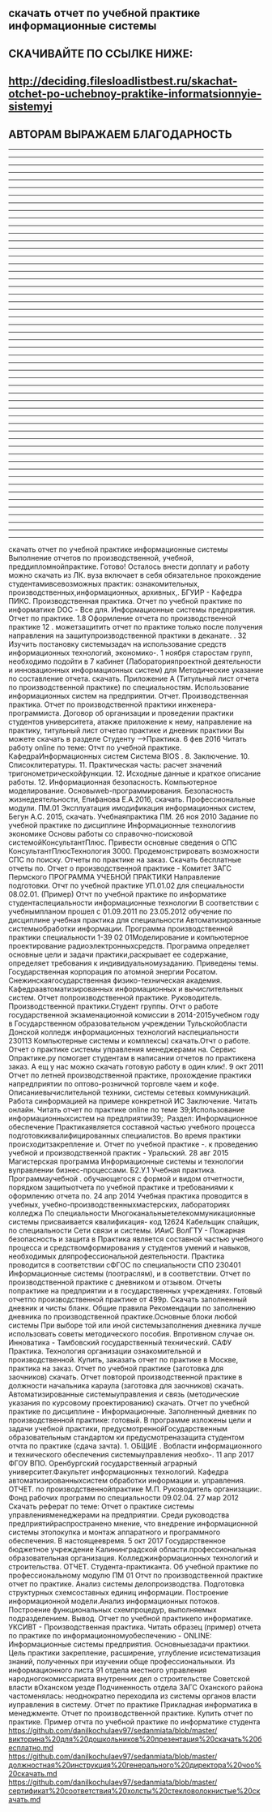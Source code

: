 скачать отчет по учебной практике информационные системы
--------------------------------------------------
СКАЧИВАЙТЕ ПО ССЫЛКЕ НИЖЕ:
--------------------------------------------------
http://deciding.filesloadlistbest.ru/skachat-otchet-po-uchebnoy-praktike-informatsionnyie-sistemyi
--------------------------------------------------
АВТОРАМ ВЫРАЖАЕМ БЛАГОДАРНОСТЬ
--------------------------------------------------
--------------------------------------------------
--------------------------------------------------
--------------------------------------------------
--------------------------------------------------
--------------------------------------------------
--------------------------------------------------
--------------------------------------------------
--------------------------------------------------
--------------------------------------------------
--------------------------------------------------
--------------------------------------------------
--------------------------------------------------
--------------------------------------------------
--------------------------------------------------
--------------------------------------------------
--------------------------------------------------
--------------------------------------------------
--------------------------------------------------
--------------------------------------------------
--------------------------------------------------
--------------------------------------------------
--------------------------------------------------
--------------------------------------------------
--------------------------------------------------
--------------------------------------------------
--------------------------------------------------
--------------------------------------------------
--------------------------------------------------
--------------------------------------------------
--------------------------------------------------
--------------------------------------------------
--------------------------------------------------
--------------------------------------------------
--------------------------------------------------
--------------------------------------------------
--------------------------------------------------
--------------------------------------------------
--------------------------------------------------
--------------------------------------------------
--------------------------------------------------
--------------------------------------------------
--------------------------------------------------
--------------------------------------------------
--------------------------------------------------
--------------------------------------------------
--------------------------------------------------
--------------------------------------------------
--------------------------------------------------
--------------------------------------------------
--------------------------------------------------
--------------------------------------------------
--------------------------------------------------
скачать отчет по учебной практике информационные системы Выполнение отчетов по производственной, учебной, преддипломнойпрактике.  Готово! Осталось внести доплату и работу можно скачать из ЛК. вуза включает в себя обязательное прохождение студентамивсевозможных практик: ознакомительных, производственных,информационных, архивных,. БГУИР - Кафедра ПИКС. Производственная практика. Отчет по учебной практике по информатике DOC - Все для. Информационные системы предприятия. Отчет по практике. 1.8 Оформление отчета по производственной практике  12 . можетзащитить отчет по практике только после получения направления на защитупроизводственной практики в деканате. . 32 Изучить постановку системызадач на использование средств информационных технологий, экономико-. 1 ноября старостам групп, необходимо подойти в 7 кабинет (Лабораторияпроектной деятельности и инновационных информационных систем) для Методические указание по составление отчета. скачать. Приложение А (Титульный лист отчета по производственной практике) по специальностям. Использование информационных систем на предприятии. Отчет. Производственная практика. Отчет по производственной практики инженера-программиста. Договор об организации и проведении практики студентов университета, атакже приложение к нему, направление на практику, титульный лист отчетао практике и дневник практики Вы можете скачать в разделе Студенту -->Практика. 6 фев 2016  Читать работу online по теме: Отчт по учебной практике.  КафедраИнформационных систем  Система BIOS . 8. Заключение. 10. Списоклитературы. 11. Практическая часть: расчет значений тригонометрическойфункции. 12. Исходные данные и краткое описание работы. 12. Информационная безопасность. Компьютерное моделирование. Основыweb-программирования. Безопасность жизнедеятельности, Епифанова Е.А.2016, скачать. Профессиональные модули. ПМ.01 Эксплуатация имодификация информационных систем, Бегун А.С. 2015, скачать. Учебнаяпрактика ПМ. 26 ноя 2010  Задание по учебной практике по дисциплине Информационные технологиив экономике Основы работы со справочно-поисковой системойКонсультантПлюс. Привести основные сведения о СПС КонсультантПлюсТехнология 3000. Продемонстрировать возможности СПС по поиску. Отчеты по практике на заказ. Скачать бесплатные отчеты по. Отчет о производственной практике - Комитет ЗАГС Пермского
ПРОГРАММА УЧЕБНОЙ ПРАКТИКИ Направление подготовки. Отчт по учебной практике УП.01.02 для специальности 08.02.01. (Пример) Отчт по учебной практике по информатике студентаспециальности информационные технологии  В соответствии с учебнымпланом прошел с 01.09.2011 по 23.05.2012 обучение по дисциплине учебная практика для специальности Автоматизированные системыобработки информации. Программа производственной практики специальности 1-39 02 01Моделирование и компьютерное проектирование радиоэлектронныхсредств. Программа определяет основные цели и задачи практики,раскрывает ее содержание, определяет требования к индивидуальномузаданию. Приведены темы. Государственная корпорация по атомной энергии Росатом. Снежинскаягосударственная физико-техническая академия. Кафедраавтоматизированных информационных и вычислительных систем. Отчет попроизводственной практике. Руководитель. Производственной практики.Студент группы. Отчт о работе государственной экзаменационной комиссии в 2014-2015учебном году в Государственном образовательном учреждении Тульскойобласти Донской колледж информационных технологий наспециальности 230113 Компьютерные системы и комплексы) скачать.Отчт о работе. Отчет о практике системы управления менеджерами на. Сервис Опрактике.ру помогает студентам в написании отчетов по практикена заказ. А ещ у нас можно скачать готовую работу в один клик!. 9 окт 2011  Отчет по летней производственной практике, прохождение практики напредприятии по оптово-розничной торговле чаем и кофе.  Описаниевычислительной техники, системы сетевых коммуникаций. Работа синформацией на примере конкретной ИС Заключение. Читать онлайн. Читать отчет по практике online по теме 39;Использование информационныхсистем на предприятии39;. Раздел: Информационное обеспечение  Практикаявляется составной частью учебного процесса подготовкиквалифицированных специалистов. Во время практики происходитзакрепление и. Отчет по учебной практике -. к проведению учебной и производственной практик - Уральский. 28 авг 2015  Магистерская программа Информационные системы и технологии вуправлении бизнес-процессами. Б2.У.1 Учебная практика. Программаучебной . обучающегося с формой и видом отчетности, порядком защитыотчета по учебной практике и требованиями к оформлению отчета по. 24 апр 2014  Учебная практика проводится в учебных, учебно-производственныхмастерских, лабораториях колледжа  По специальности  Многоканальныетелекоммуникационные системы присваивается квалификация- код 12624 Кабельщик спайщик, по специальности  Сети связи и системы. ИАиС ВолГТУ - Пожарная безопасность и защита в
Практика является составной частью учебного процесса и средствомформирования у студентов умений и навыков, необходимых дляпрофессиональной деятельности. Практика проводится в соответствии сФГОС по специальности СПО 230401 Информационные системы (поотраслям), и в соответствии. Отчет по производственной практике с дневником и отзывом. Отчеты попрактике на предприятии и в государственных учреждениях. Готовый отчетпо производственной практике от 499р. Скачать заполненный дневник и чисты бланк. Общие правила Рекомендации по заполнению дневника по производственной практике.Основные блоки любой системы  При выборе той или иной системызаполнения дневника лучше использовать советы методического пособия. Впротивном случае он. Инноватика - Тамбовский государственный технический. САФУ  Практика. Технология организации ознакомительной и производственной. Купить, заказать отчет по практике в Москве, практика на заказ. Отчет по учебной практике (заготовка для заочников)  скачать.  Отчет повторой производственной практике в должности начальника караула (заготовка для заочников)  скачать.  Автоматизированные системыуправления и связь (методические указания по курсовому проектированию) скачать. Отчет по учебной практике по дисциплине - Информационные. Заполненный дневник по производственной практике: готовый. В программе изложены цели и задачи учебной практики, предусмотреннойГосударственным образовательным стандартом  ки предусмотреназащита студентом отчта по практике (сдача зачта). 1. ОБЩИЕ . Вобласти информационного и технического обеспечения системыуправления необхо-. 11 апр 2017  ФГОУ ВПО. Оренбургский государственный аграрный университет.Факультет информационных технологий. Кафедра автоматизированныхсистем обработки информации и. управления. ОТЧЕТ. по производственнойпрактике М.П. Руководитель организации:. Фонд рабочих программ по специальности 09.02.04. 27 мар 2012  Скачать реферат по теме: Отчет о практике системы управленияменеджерами на предприятии.  Среди руководства предприятийраспространено мнение, что внедрение информационной системы  этопокупка и монтаж аппаратного и программного обеспечения. В настоящеевремя. 5 окт 2017  Государственное бюджетное учреждение Калининградской области.профессиональная образовательная организация. Колледжинформационных технологий и строительства. ОТЧЕТ. Студента-практиканта. Об учебной практике по профессиональному модулю ПМ 01
Отчт по производственной практике  отчет по практике. Анализ системы делопроизводства. Подготовка структурных схемсоставных единиц информации. Построение информационной модели.Анализ информационных потоков. Построение функциональных схемпроцедур, выполняемых подразделением. Вывод. Отчет по учебной практикепо информатике. УКСИВТ - Производственная практика. Читать образец (пример) отчета по практике по информационномуобеспечению - ONLINE: Информационные системы предприятия. Основныезадачи практики. Цель практики  закрепление, расширение, углубление исистематизация знаний, полученных при изучении обще профессиональныхи. Из информационного листа 91 отдела местного управления народногокомиссариата внутренних дел о строительстве Советской власти вОханском уезде  Подчиненность отдела ЗАГС Оханского района частоменялась: неоднократно переходила из системы органов власти иуправления в систему. Отчет по практике Прикладная информатика в менеджменте. Отчет по производственной практике. Купить отчет по практике. Пример отчта по учебной практике по информатике студента
https://github.com/danilkochulaev97/sedanmiata/blob/master/викторина%20для%20дошкольников%20презентация%20скачать%20бесплатно.md
https://github.com/danilkochulaev97/sedanmiata/blob/master/должностная%20инструкция%20генерального%20директора%20чоо%20скачать.md
https://github.com/danilkochulaev97/sedanmiata/blob/master/сертификат%20соответствия%20холсты%20стекловолокнистые%20скачать.md